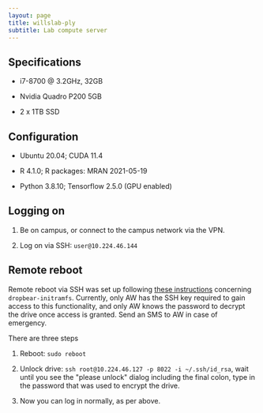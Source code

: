 ```yaml
---
layout: page
title: willslab-ply
subtitle: Lab compute server
---
```


## Specifications

- i7-8700 @ 3.2GHz, 32GB 

- Nvidia Quadro P200 5GB 

- 2 x 1TB SSD


## Configuration

- Ubuntu 20.04; CUDA 11.4

- R 4.1.0; R packages: MRAN 2021-05-19

- Python 3.8.10; Tensorflow 2.5.0 (GPU enabled)


## Logging on

1. Be on campus, or connect to the campus network via the VPN.

2. Log on via SSH: `user@10.224.46.144` 


## Remote reboot

Remote reboot via SSH was set up following [these instructions](https://freundschafter.com/research/how-to-create-and-open-an-encrypted-ubuntu-linux-18-04-server-with-dropbear-through-ssh/) concerning `dropbear-initramfs`. Currently, only AW has the SSH key required to gain access to this functionality, and only AW knows the password to decrypt the drive once access is granted. Send an SMS to AW in case of emergency. 

There are three steps

1. Reboot: `sudo reboot`

2. Unlock drive: `ssh root@10.224.46.127 -p 8022 -i ~/.ssh/id_rsa`, wait until you see the "please unlock" dialog including the final colon, type in the password that was used to encrypt the drive. 

3. Now you can log in normally, as per above.

